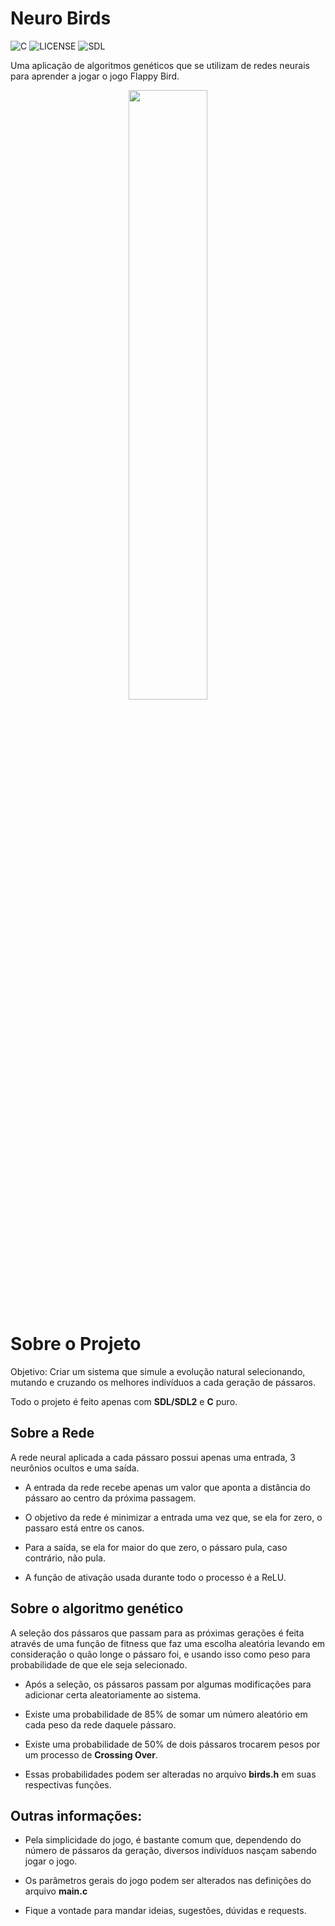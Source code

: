 # Neuro Birds

![C](https://badgen.net/badge/MADE-WITH/C)
![LICENSE](https://badgen.net/badge/LICENSE/MIT/green)
![SDL](https://badgen.net/badge/SDL/SDL2/red)

Uma aplicação de algoritmos genéticos que se utilizam de redes neurais para aprender a jogar o jogo Flappy Bird.

<div align="center">
    <img width="50%" src="https://github.com/IltonPfleger/Neuro-Bird/blob/main/preview.gif">
</div>

# Sobre o Projeto

Objetivo: Criar um sistema que simule a evolução natural selecionando, mutando e cruzando os melhores indivíduos a cada geração de pássaros. 

Todo o projeto é feito apenas com **SDL/SDL2** e **C** puro.

## Sobre a Rede
A rede neural aplicada a cada pássaro possui apenas uma entrada, 3 neurônios ocultos e uma saída.

* A entrada da rede recebe apenas um valor que aponta a distância do pássaro ao centro da próxima passagem.
  
* O objetivo da rede é minimizar a entrada uma vez que, se ela for zero, o passaro está entre os canos.
  
* Para a saída, se ela for maior do que zero, o pássaro pula, caso contrário, não pula.

* A função de ativação usada durante todo o processo é a ReLU.

## Sobre o algoritmo genético
A seleção dos pássaros que passam para as próximas gerações é feita através de uma função de fitness que faz uma escolha aleatória levando em consideração o quão longe o pássaro foi, e usando isso como peso para probabilidade de que ele seja selecionado.

* Após a seleção, os pássaros passam por algumas modificações para adicionar certa aleatoriamente ao sistema.

* Existe uma probabilidade de 85% de somar um número aleatório em cada peso da rede daquele pássaro.
  
* Existe uma probabilidade de 50% de dois pássaros trocarem pesos por um processo de **Crossing Over**.
  
* Essas probabilidades podem ser alteradas no arquivo **birds.h** em suas respectivas funções.

## Outras informações:

* Pela simplicidade do jogo, é bastante comum que, dependendo do número de pássaros da geração, diversos indivíduos nasçam sabendo jogar o jogo.

* Os parâmetros gerais do jogo podem ser alterados nas definições do arquivo **main.c**

* Fique a vontade para mandar ideias, sugestões, dúvidas e requests. 

